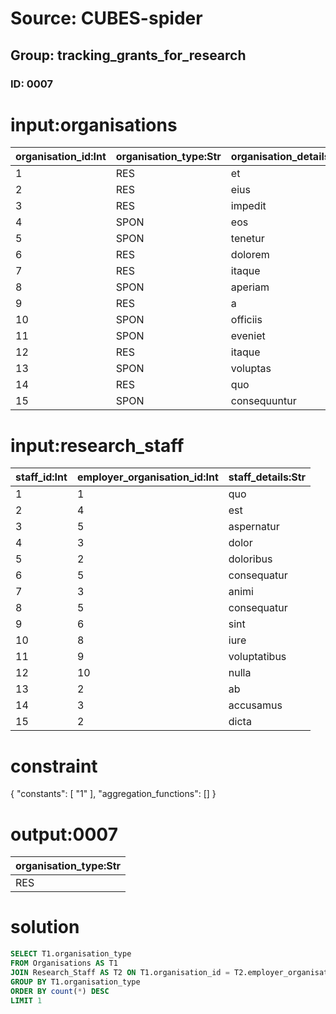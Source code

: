 # Source: CUBES-spider
## Group: tracking_grants_for_research
### ID: 0007

# input:organisations

| organisation_id:Int | organisation_type:Str | organisation_details:Str |
|---|---|---|
| 1 | RES | et |
| 2 | RES | eius |
| 3 | RES | impedit |
| 4 | SPON | eos |
| 5 | SPON | tenetur |
| 6 | RES | dolorem |
| 7 | RES | itaque |
| 8 | SPON | aperiam |
| 9 | RES | a |
| 10 | SPON | officiis |
| 11 | SPON | eveniet |
| 12 | RES | itaque |
| 13 | SPON | voluptas |
| 14 | RES | quo |
| 15 | SPON | consequuntur |

# input:research_staff

| staff_id:Int | employer_organisation_id:Int | staff_details:Str |
|---|---|---|
| 1 | 1 | quo |
| 2 | 4 | est |
| 3 | 5 | aspernatur |
| 4 | 3 | dolor |
| 5 | 2 | doloribus |
| 6 | 5 | consequatur |
| 7 | 3 | animi |
| 8 | 5 | consequatur |
| 9 | 6 | sint |
| 10 | 8 | iure |
| 11 | 9 | voluptatibus |
| 12 | 10 | nulla |
| 13 | 2 | ab |
| 14 | 3 | accusamus |
| 15 | 2 | dicta |

# constraint

{
  "constants": [
    "1"
  ],
  "aggregation_functions": []
}

# output:0007

| organisation_type:Str |
|---|
| RES |

# solution

```sql
SELECT T1.organisation_type
FROM Organisations AS T1
JOIN Research_Staff AS T2 ON T1.organisation_id = T2.employer_organisation_id
GROUP BY T1.organisation_type
ORDER BY count(*) DESC
LIMIT 1
```
